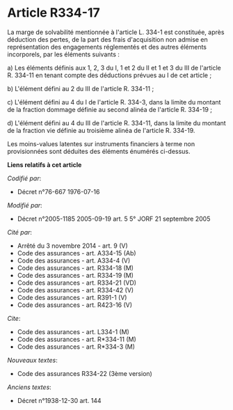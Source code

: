# Article R334-17

La marge de solvabilité mentionnée à l'article L. 334-1 est constituée, après déduction des pertes, de la part des frais
d'acquisition non admise en représentation des engagements réglementés et des autres éléments incorporels, par les éléments
suivants :

a) Les éléments définis aux 1, 2, 3 du I, 1 et 2 du II et 1 et 3 du III de l'article R. 334-11 en tenant compte des
déductions prévues au I de cet article ;

b) L'élément défini au 2 du III de l'article R. 334-11 ;

c) L'élément défini au 4 du I de l'article R. 334-3, dans la limite du montant de la fraction dommage définie au second
alinéa de l'article R. 334-19 ;

d) L'élément défini au 4 du III de l'article R. 334-11, dans la limite du montant de la fraction vie définie au troisième
alinéa de l'article R. 334-19.

Les moins-values latentes sur instruments financiers à terme non provisionnées sont déduites des éléments énumérés ci-dessus.

**Liens relatifs à cet article**

_Codifié par_:

  - Décret n°76-667 1976-07-16

_Modifié par_:

  - Décret n°2005-1185 2005-09-19 art. 5 5° JORF 21 septembre 2005

_Cité par_:

  - Arrêté du 3 novembre 2014 - art. 9 (V)
  - Code des assurances - art. A334-15 (Ab)
  - Code des assurances - art. A334-4 (V)
  - Code des assurances - art. R334-18 (M)
  - Code des assurances - art. R334-19 (M)
  - Code des assurances - art. R334-21 (VD)
  - Code des assurances - art. R334-42 (V)
  - Code des assurances - art. R391-1 (V)
  - Code des assurances - art. R423-16 (V)

_Cite_:

  - Code des assurances - art. L334-1 (M)
  - Code des assurances - art. R*334-11 (M)
  - Code des assurances - art. R*334-3 (M)

_Nouveaux textes_:

  - Code des assurances R334-22 (3ème version)

_Anciens textes_:

  - Décret n°1938-12-30 art. 144
